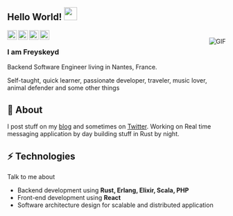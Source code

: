 ## Hello World! <img src="https://raw.githubusercontent.com/freyskeyd/freyskeyd/master/gifs/Hi.gif" width="30px"></h2>

<a href="https://twitter.com/Freyskeyd">
  <img align="left" alt="Freyskeyd's Twitter" width="22px" src="https://cdn.jsdelivr.net/npm/simple-icons@v3/icons/twitter.svg" />
</a>
<a href="https://www.linkedin.com/in/freyskeyd/">
  <img align="left" alt="Freyskeyd's Linkdein" width="22px" src="https://cdn.jsdelivr.net/npm/simple-icons@v3/icons/linkedin.svg" />
</a>
<a href="https://github.com/Freyskeyd">
  <img align="left" alt="Freyskeyd's Github" width="22px" src="https://cdn.jsdelivr.net/npm/simple-icons@v3/icons/github.svg" />
</a>
</a>
<a href="https://freyskeyd.fr">
  <img align="left" alt="Freyskeyd's Github" width="22px" src="https://cdn.jsdelivr.net/npm/simple-icons@v3/icons/firefox.svg" />
</a>
<br />
<img align="right" alt="GIF" src="https://media.giphy.com/media/13HgwGsXF0aiGY/giphy.gif" />


### I am Freyskeyd
Backend Software Engineer living in Nantes, France.

Self-taught, quick learner, passionate developer, traveler, music lover, animal defender and some other things


## 🧐 About
I post stuff on my [blog](https://freyskeyd.fr) and sometimes on [Twitter](https://twitter.com/Freyskeyd). Working on Real time messaging application by day building stuff in Rust by night.

## ⚡ Technologies
Talk to me about

- Backend development using **Rust, Erlang, Elixir, Scala, PHP**
- Front-end development using **React**
- Software architecture design for scalable and distributed application
